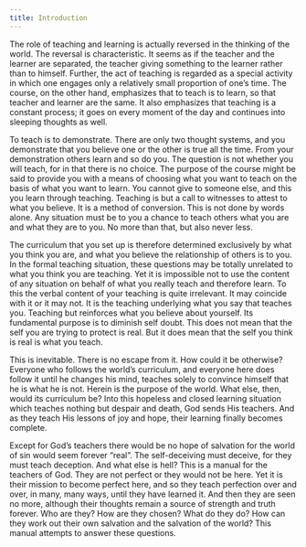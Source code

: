 ```yaml
---
title: Introduction
---
```


The role of teaching and learning is actually reversed in the
thinking of the world. The reversal is characteristic. It seems as if
the teacher and the learner are separated, the teacher giving something
to the learner rather than to himself. Further, the act of teaching is
regarded as a special activity in which one engages only a relatively
small proportion of one’s time. The course, on the other hand,
emphasizes that to teach is to learn, so that teacher and learner are
the same. It also emphasizes that teaching is a constant process; it
goes on every moment of the day and continues into sleeping thoughts as
well.

To teach is to demonstrate. There are only two thought systems, and you
demonstrate that you believe one or the other is true all the time. From
your demonstration others learn and so do you. The question is not
whether you will teach, for in that there is no choice. The purpose of
the course might be said to provide you with a means of choosing what
you want to teach on the basis of what you want to learn. You cannot
give to someone else, and this you learn through teaching. Teaching is
but a call to witnesses to attest to what you believe. It is a method of
conversion. This is not done by words alone. Any situation must be to you
a chance to teach others what you are and what they are to you. No more
than that, but also never less.

The curriculum that you set up is therefore determined exclusively by
what you think you are, and what you believe the relationship of others
is to you. In the formal teaching situation, these questions may be
totally unrelated to what you think you are teaching. Yet it is
impossible not to use the content of any situation on behalf of what you
really teach and therefore learn. To this the verbal content of your
teaching is quite irrelevant. It may coincide with it or it may not. It
is the teaching underlying what you say that teaches you. Teaching but
reinforces what you believe about yourself. Its fundamental purpose is
to diminish self doubt. This does not mean that the self you are trying
to protect is real. But it does mean that the self you think is real is
what you teach.

This is inevitable. There is no escape from it. How could it be
otherwise? Everyone who follows the world’s curriculum, and everyone
here does follow it until he changes his mind, teaches solely to
convince himself that he is what he is not. Herein is the purpose of the
world. What else, then, would its curriculum be? Into this hopeless and
closed learning situation which teaches nothing but despair and death,
God sends His teachers. And as they teach His lessons of joy and hope,
their learning finally becomes complete.

Except for God’s teachers there would be no hope of salvation for the
world of sin would seem forever “real”. The self-deceiving must deceive,
for they must teach deception. And what else is hell? This is a manual
for the teachers of God. They are not perfect or they would not be
here. Yet it is their mission to become perfect here, and so they teach
perfection over and over, in many, many ways, until they have learned
it. And then they are seen no more, although their thoughts remain a
source of strength and truth forever. Who are they? How are they chosen?
What do they do? How can they work out their own salvation and the
salvation of the world? This manual attempts to answer these questions.

